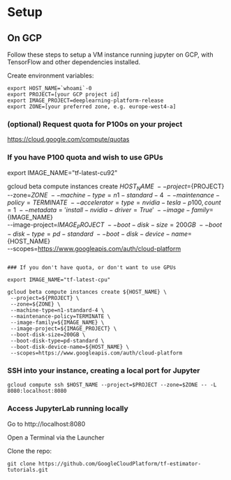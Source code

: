 # Setup

## On GCP

Follow these steps to setup a VM instance running jupyter on GCP, with TensorFlow and other dependencies installed.


Create environment variables:

```
export HOST_NAME=`whoami`-0
export PROJECT=[your GCP project id]
export IMAGE_PROJECT=deeplearning-platform-release
export ZONE=[your preferred zone, e.g. europe-west4-a]
```

### (optional) Request quota for P100s on your project

https://cloud.google.com/compute/quotas

### If you have P100 quota and wish to use GPUs

export IMAGE_NAME="tf-latest-cu92"

gcloud beta compute instances create ${HOST_NAME} \
 --project=${PROJECT} \
 --zone=${ZONE} \
 --machine-type=n1-standard-4 \
 --maintenance-policy=TERMINATE \
 --accelerator=type=nvidia-tesla-p100,count=1 \
 --metadata='install-nvidia-driver=True' \
 --image-family=${IMAGE_NAME} \
 --image-project=${IMAGE_PROJECT} \
 --boot-disk-size=200GB \
 --boot-disk-type=pd-standard \
 --boot-disk-device-name=${HOST_NAME} \
 --scopes=https://www.googleapis.com/auth/cloud-platform
```

### If you don't have quota, or don't want to use GPUs

export IMAGE_NAME="tf-latest-cpu"

gcloud beta compute instances create ${HOST_NAME} \
 --project=${PROJECT} \
 --zone=${ZONE} \
 --machine-type=n1-standard-4 \
 --maintenance-policy=TERMINATE \
 --image-family=${IMAGE_NAME} \
 --image-project=${IMAGE_PROJECT} \
 --boot-disk-size=200GB \
 --boot-disk-type=pd-standard \
 --boot-disk-device-name=${HOST_NAME} \
 --scopes=https://www.googleapis.com/auth/cloud-platform
```


### SSH into your instance, creating a local port for Jupyter

```
gcloud compute ssh $HOST_NAME --project=$PROJECT --zone=$ZONE -- -L 8080:localhost:8080
```

### Access JupyterLab running locally

Go to http://localhost:8080

Open a Terminal via the Launcher

Clone the repo:
```
git clone https://github.com/GoogleCloudPlatform/tf-estimator-tutorials.git
```



